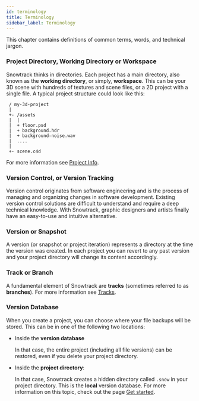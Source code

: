 ```yaml
---
id: terminology
title: Terminology
sidebar_label: Terminology
---
```


This chapter contains definitions of common terms, words, and technical jargon.

### Project Directory, Working Directory or Workspace

Snowtrack thinks in directories. Each project has a main directory, also known as the **working directory**, or simply, **workspace**. This can be your 3D scene with hundreds of textures and scene files, or a 2D project with a single file. A typical project structure could look like this:

```
 / my-3d-project
 |
 +- /assets
 |  |
 |  + floor.psd
 |  + background.hdr
 |  + background-noise.wav
 |  ....
 |
 +- scene.c4d
```

For more information see [Project Info](project.md).


### Version Control, or Version Tracking

Version control originates from software engineering and is the process of managing and organizing changes in software development. Existing version control solutions are difficult to understand and require a deep technical knowledge. With Snowtrack, graphic designers and artists finally have an easy-to-use and intuitive alternative.


### Version or Snapshot

A version (or snapshot or project iteration) represents a directory at the time the version was created. In each project you can revert to any past version and your project directory will change its content accordingly.


### Track or Branch

A fundamental element of Snowtrack are **tracks** (sometimes referred to as **branches**). For more information see [Tracks](tracks.md).


### Version Database

When you create a project, you can choose where your file backups will be stored. This can be in one of the following two locations:

- Inside the **version database**

    In that case, the entire project (including all file versions) can be restored, even if you delete your project directory.

- Inside the **project directory**:

    In that case, Snowtrack creates a hidden directory called `.snow` in your project directory. This is the **local** version database. For more information on this topic, check out the page [Get started](get-started.md).
